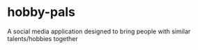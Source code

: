 # hobby-pals
A social media application designed to bring people with similar talents/hobbies together
